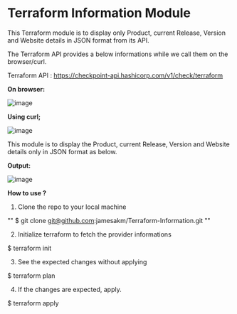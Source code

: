 # Terraform Information Module

This Terraform module is to display only Product, current Release, Version and Website details in JSON format from its API.



The Terraform API provides a below informations while we call them on the browser/curl.


Terraform API : https://checkpoint-api.hashicorp.com/v1/check/terraform



**On browser:**



![image](https://user-images.githubusercontent.com/27748402/202867386-dd7d0b6f-39b4-46f4-b8a7-3bb21bd4b1c4.png)




**Using curl;**


![image](https://user-images.githubusercontent.com/27748402/202867468-ab7581cb-8f8e-4740-a22c-9704dfe8da23.png)

This module is to display the Product, current Release, Version and Website details only in JSON format as below.



**Output:**


![image](https://user-images.githubusercontent.com/27748402/202867730-e99488f9-6821-478c-ac48-5461c65bcb10.png)




**How to use ?**


1. Clone the repo to your local machine

""
$ git clone git@github.com:jamesakm/Terraform-Information.git
""

2. Initialize terraform to fetch the provider informations

$ terraform init

3. See the expected changes without applying

$ terraform plan

4. If the changes are expected, apply.

$ terraform apply
